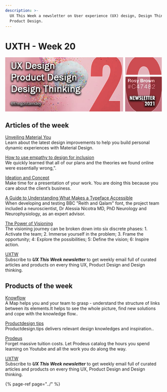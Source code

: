 ```yaml
---
description: >-
  UX This Week a newsletter on User experience (UX) design, Design Thinking and
  Product Design.
---
```


# UXTH - Week 20

![](../.gitbook/assets/newsletter-banner-2021-20.jpg)

## Articles of the week

[Unveiling Material You](https://material.io/blog/announcing-material-you/?utm_source=thegoutamdey)  
Learn about the latest design improvements to help you build personal dynamic experiences with Material Design.

[How to use empathy to design for inclusion](https://www.invisionapp.com/inside-design/very-big-things-dan-marino-foundation//?ref=thegoutamdey)  
We quickly learned that all of our plans and the theories we found online were essentially wrong,”.

[Ideation and Concept](https://design-process.netguru.co/chapters/03-ideation-and-concept.html#introduction/?ref=thegoutamdey)  
Make time for a presentation of your work. You are doing this because you care about the client’s business.

[A Guide to Understanding What Makes a Typeface Accessible](https://medium.com/the-readability-group/a-guide-to-understanding-what-makes-a-typeface-accessible-and-how-to-make-informed-decisions-9e5c0b9040a0/?ref=thegoutamdey)  
When developing and testing BBC "Reith and Qalam" font, the project team included a neuroscientist, Dr Alessia Nicotra MD, PhD Neurology and Neurophysiology, as an expert advisor. 

[The Power of Visioning](https://design.google/library/youtube-visioning/?utm_source=thegoutamdey)  
The visioning journey can be broken down into six discrete phases: 1. Activate the team; 2. Immerse yourself in the problem; 3. Frame the opportunity; 4: Explore the possibilities; 5: Define the vision; 6: Inspire action.

[UXTW](https://gmail.us17.list-manage.com/subscribe?u=1b23fd286b43ac36e4acba123&id=0009036f95)  
Subscribe to _**UX This Week newsletter**_  to get weekly email full of curated articles and products on every thing UX, Product Design and Design thinking.  
  


## Products of the week

[Knowflow](https://www.knowflow.io/?ref=thegoutamdey)  
A Map helps you and your team to grasp - understand the structure of links between its elements.It helps to see the whole picture, find new solutions and cope with the knowledge flow..

[Productdesign](https://rootwireframekit.com/illustrations?utm_source=thegoutamdey)[ tips](https://productdesign.tips/?ref=thegoutamdey)  
Productdesign.tips delivers relevant design knowledges and inspiration..

[Prodeus](https://www.prodeus.co/?ref=thegoutamdey)  
Forget massive tuition costs. Let Prodeus catalog the hours you spend learning on Youtube and all the work you do along the way.

[UXTW](https://gmail.us17.list-manage.com/subscribe?u=1b23fd286b43ac36e4acba123&id=0009036f95)  
Subscribe to _**UX This Week newsletter**_  to get weekly email full of curated articles and products on every thing UX, Product Design and Design thinking.

{% page-ref page="../" %}


